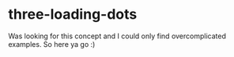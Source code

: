 # three-loading-dots
Was looking for this concept and I could only find overcomplicated examples.
So here ya go :)
